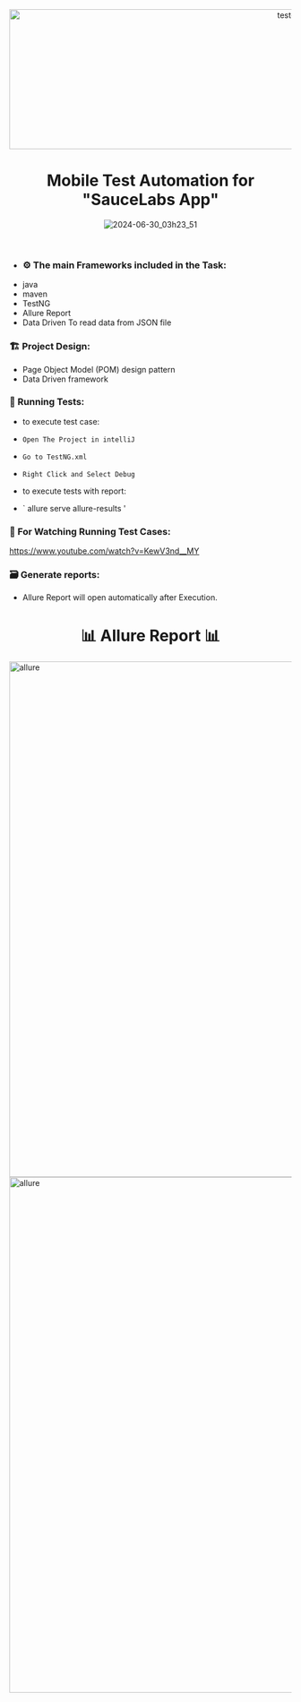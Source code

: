 <div align="center">
 <img  src="https://user-images.githubusercontent.com/68038931/147390936-c6228337-9787-4aab-b5d6-826bc8e4e4a3.gif" alt="test-light" width="1000" height="250" />
 </div>

 <div align="center">
      <h1>   Mobile Test Automation for "SauceLabs App"   </h1>
 
![2024-06-30_03h23_51](https://github.com/youssefm2000/Saucedemo_Selenium/assets/74185165/5e197b4a-37d2-4acd-82cb-4a218644d2c5)

</div>
<br>
<div align="center">
</div>

- ### ⚙️ The main Frameworks included in the Task:
 * java 
 * maven 
 * TestNG
 * Allure Report
 * Data Driven To read data from JSON file

 ### 🏗️ Project Design:
 * Page Object Model (POM) design pattern
 * Data Driven framework

### 🚀 Running Tests:
 * to execute test case:
 * `Open The Project in intelliJ `
 * `Go to TestNG.xml `
 * `Right Click and Select Debug `
   
 * to execute tests with report:
 * ` allure serve allure-results '
### 🚀 For Watching Running Test Cases:
   https://www.youtube.com/watch?v=KewV3nd__MY

### 🗃 Generate reports:
 * Allure Report will open automatically after Execution.
<div align="center">
      <h1>  📊 Allure Report 📊 </h1>
  </div>
   <img width="921" alt="allure" src="https://github.com/youssefm2000/Saucedemo_Selenium/assets/74185165/411d52a3-4a1c-4b93-bfc7-53e2e5b5ed23">
   <img width="921" alt="allure" src="https://github.com/youssefm2000/Saucedemo_Selenium/assets/74185165/b1be4773-459e-4fc8-9151-4b1b7a758085">

  
